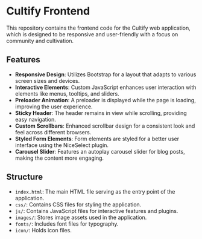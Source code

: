 
# Cultify Frontend

This repository contains the frontend code for the Cultify web application, which is designed to be responsive and user-friendly with a focus on community and cultivation.

## Features

- **Responsive Design**: Utilizes Bootstrap for a layout that adapts to various screen sizes and devices.
- **Interactive Elements**: Custom JavaScript enhances user interaction with elements like menus, tooltips, and sliders.
- **Preloader Animation**: A preloader is displayed while the page is loading, improving the user experience.
- **Sticky Header**: The header remains in view while scrolling, providing easy navigation.
- **Custom Scrollbars**: Enhanced scrollbar design for a consistent look and feel across different browsers.
- **Styled Form Elements**: Form elements are styled for a better user interface using the NiceSelect plugin.
- **Carousel Slider**: Features an autoplay carousel slider for blog posts, making the content more engaging.

## Structure

- `index.html`: The main HTML file serving as the entry point of the application.
- `css/`: Contains CSS files for styling the application.
- `js/`: Contains JavaScript files for interactive features and plugins.
- `images/`: Stores image assets used in the application.
- `fonts/`: Includes font files for typography.
- `icon/`: Holds icon files.

